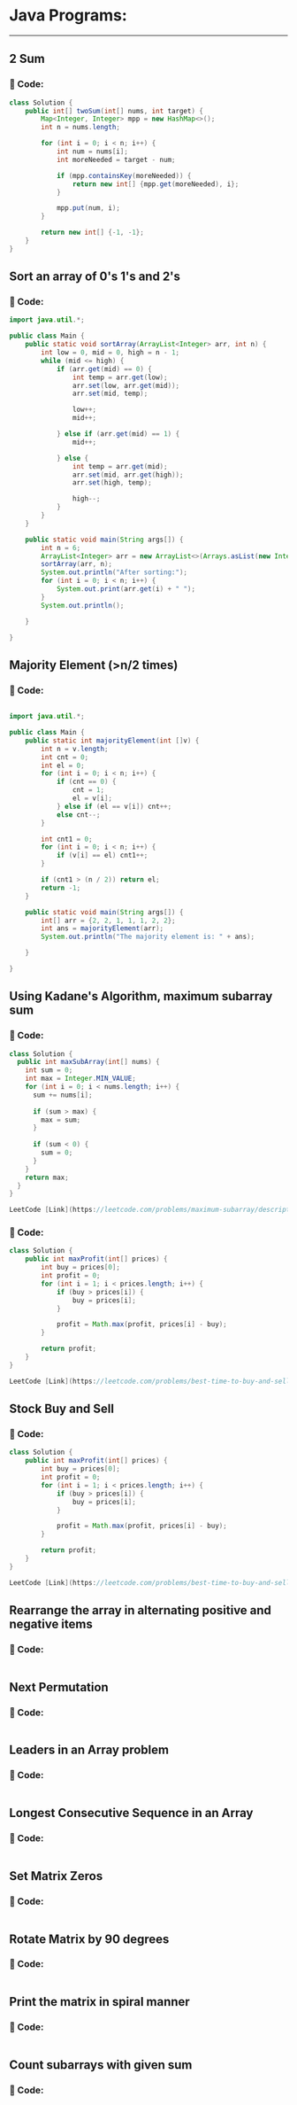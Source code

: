 # Java Programs:

---

## 2 Sum

### 📄 Code:

```java
class Solution {
    public int[] twoSum(int[] nums, int target) {
        Map<Integer, Integer> mpp = new HashMap<>();
        int n = nums.length;

        for (int i = 0; i < n; i++) {
            int num = nums[i];
            int moreNeeded = target - num;

            if (mpp.containsKey(moreNeeded)) {
                return new int[] {mpp.get(moreNeeded), i};
            }

            mpp.put(num, i);  
        }

        return new int[] {-1, -1}; 
    }
}
```

## Sort an array of 0's 1's and 2's

### 📄 Code:

```java
import java.util.*;

public class Main {
    public static void sortArray(ArrayList<Integer> arr, int n) {
        int low = 0, mid = 0, high = n - 1; 
        while (mid <= high) {
            if (arr.get(mid) == 0) {
                int temp = arr.get(low);
                arr.set(low, arr.get(mid));
                arr.set(mid, temp);

                low++;
                mid++;

            } else if (arr.get(mid) == 1) {
                mid++;

            } else {
                int temp = arr.get(mid);
                arr.set(mid, arr.get(high));
                arr.set(high, temp);

                high--;
            }
        }
    }

    public static void main(String args[]) {
        int n = 6;
        ArrayList<Integer> arr = new ArrayList<>(Arrays.asList(new Integer[] {0, 2, 1, 2, 0, 1}));
        sortArray(arr, n);
        System.out.println("After sorting:");
        for (int i = 0; i < n; i++) {
            System.out.print(arr.get(i) + " ");
        }
        System.out.println();

    }

}

```

## Majority Element (>n/2 times)

### 📄 Code:

```java

import java.util.*;

public class Main {
    public static int majorityElement(int []v) {
        int n = v.length;
        int cnt = 0; 
        int el = 0; 
        for (int i = 0; i < n; i++) {
            if (cnt == 0) {
                cnt = 1;
                el = v[i];
            } else if (el == v[i]) cnt++;
            else cnt--;
        }

        int cnt1 = 0;
        for (int i = 0; i < n; i++) {
            if (v[i] == el) cnt1++;
        }

        if (cnt1 > (n / 2)) return el;
        return -1;
    }

    public static void main(String args[]) {
        int[] arr = {2, 2, 1, 1, 1, 2, 2};
        int ans = majorityElement(arr);
        System.out.println("The majority element is: " + ans);

    }

}

```

## Using Kadane's Algorithm, maximum subarray sum

### 📄 Code:

```java
class Solution {
  public int maxSubArray(int[] nums) {
    int sum = 0;
    int max = Integer.MIN_VALUE;
    for (int i = 0; i < nums.length; i++) {
      sum += nums[i];
      
      if (sum > max) {
        max = sum;
      }
        
      if (sum < 0) {
        sum = 0;
      }
    }  
    return max;
  }
}

LeetCode [Link](https://leetcode.com/problems/maximum-subarray/description/)
```

### 📄 Code:

```java
class Solution {
    public int maxProfit(int[] prices) {
        int buy = prices[0];
        int profit = 0;
        for (int i = 1; i < prices.length; i++) {
            if (buy > prices[i]) {
                buy = prices[i]; 
            }

            profit = Math.max(profit, prices[i] - buy);
        }

        return profit;
    }
}

LeetCode [Link](https://leetcode.com/problems/best-time-to-buy-and-sell-stock/)
```

## Stock Buy and Sell

### 📄 Code:

```java
class Solution {
    public int maxProfit(int[] prices) {
        int buy = prices[0];
        int profit = 0;
        for (int i = 1; i < prices.length; i++) {
            if (buy > prices[i]) {
                buy = prices[i]; 
            }

            profit = Math.max(profit, prices[i] - buy);
        }

        return profit;
    }
}

LeetCode [Link](https://leetcode.com/problems/best-time-to-buy-and-sell-stock/)
```

## Rearrange the array in alternating positive and negative items

### 📄 Code:

```java

```

## Next Permutation

### 📄 Code:

```java

```

## Leaders in an Array problem

### 📄 Code:

```java

```

## Longest Consecutive Sequence in an Array

### 📄 Code:

```java

```

## Set Matrix Zeros

### 📄 Code:

```java

```

## Rotate Matrix by 90 degrees

### 📄 Code:

```java

```

## Print the matrix in spiral manner

### 📄 Code:

```java

```

## Count subarrays with given sum

### 📄 Code:

```java

```